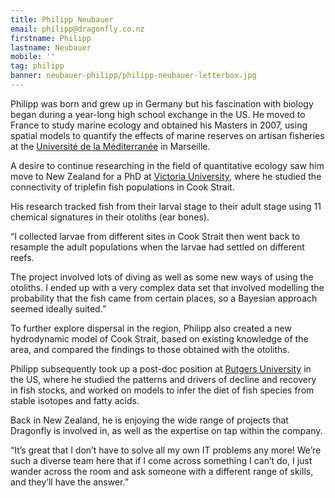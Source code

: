 ```yaml
---
title: Philipp Neubauer
email: philipp@dragonfly.co.nz
firstname: Philipp
lastname: Neubauer
mobile: ''
tag: philipp
banner: neubauer-philipp/philipp-neubauer-letterbox.jpg
---
```


Philipp was born and grew up in Germany but his fascination with biology began during a year-long high school exchange in the US. He moved to France to study marine ecology and obtained his Masters in 2007, using spatial models to quantify the effects of marine reserves on artisan fisheries at the [Université
de la Méditerranée](http://www.imbe.fr/?lang=fr) in Marseille. 

A desire to continue researching in the field of quantitative ecology saw him move to New Zealand for a PhD at [Victoria
University](http://www.victoria.ac.nz/sbs/research-centres-institutes/vucel), where he studied the connectivity of triplefin fish populations in Cook Strait.

His research tracked fish from their larval stage to their adult stage using 11 chemical signatures in their otoliths (ear bones). 

“I collected larvae from different sites in Cook Strait then went back to resample the adult populations when the larvae had settled on different reefs.

The project involved lots of diving as well as some new ways of using the otoliths. I ended up with a very complex data set that involved modelling the probability that the fish came from certain places, so a Bayesian approach seemed ideally suited.” 

To further explore dispersal in the region, Philipp also created a new hydrodynamic model of Cook Strait, based on existing knowledge of the area, and compared the findings to those obtained with the otoliths.

Philipp subsequently took up a post-doc position at [Rutgers
University](http://marine.rutgers.edu/~ojensen/) in the US, where he studied the patterns and drivers of decline and recovery in fish stocks, and worked on models to infer the diet of fish species from stable isotopes and fatty acids. 

Back in New Zealand, he is enjoying the wide range of projects that Dragonfly is involved in, as well as the expertise on tap within the company. 

“It’s great that I don’t have to solve all my own IT problems any more! We’re such a diverse team here that if I come across something I can’t do, I just wander across the room and ask someone with a different range of skills, and they’ll have the answer.” 
